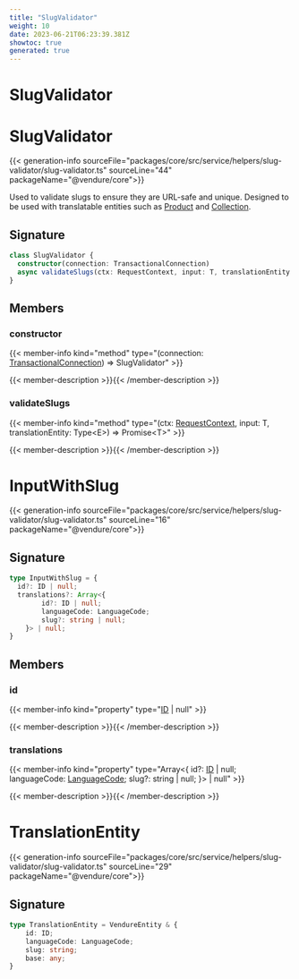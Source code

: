 ```yaml
---
title: "SlugValidator"
weight: 10
date: 2023-06-21T06:23:39.381Z
showtoc: true
generated: true
---
```

<!-- This file was generated from the Vendure source. Do not modify. Instead, re-run the "docs:build" script -->

# SlugValidator
<div class="symbol">


# SlugValidator

{{< generation-info sourceFile="packages/core/src/service/helpers/slug-validator/slug-validator.ts" sourceLine="44" packageName="@vendure/core">}}

Used to validate slugs to ensure they are URL-safe and unique. Designed to be used with translatable
entities such as <a href='/typescript-api/entities/product#product'>Product</a> and <a href='/typescript-api/entities/collection#collection'>Collection</a>.

## Signature

```TypeScript
class SlugValidator {
  constructor(connection: TransactionalConnection)
  async validateSlugs(ctx: RequestContext, input: T, translationEntity: Type<E>) => Promise<T>;
}
```
## Members

### constructor

{{< member-info kind="method" type="(connection: <a href='/typescript-api/data-access/transactional-connection#transactionalconnection'>TransactionalConnection</a>) => SlugValidator"  >}}

{{< member-description >}}{{< /member-description >}}

### validateSlugs

{{< member-info kind="method" type="(ctx: <a href='/typescript-api/request/request-context#requestcontext'>RequestContext</a>, input: T, translationEntity: Type&#60;E&#62;) => Promise&#60;T&#62;"  >}}

{{< member-description >}}{{< /member-description >}}


</div>
<div class="symbol">


# InputWithSlug

{{< generation-info sourceFile="packages/core/src/service/helpers/slug-validator/slug-validator.ts" sourceLine="16" packageName="@vendure/core">}}



## Signature

```TypeScript
type InputWithSlug = {
  id?: ID | null;
  translations?: Array<{
        id?: ID | null;
        languageCode: LanguageCode;
        slug?: string | null;
    }> | null;
}
```
## Members

### id

{{< member-info kind="property" type="<a href='/typescript-api/common/id#id'>ID</a> | null"  >}}

{{< member-description >}}{{< /member-description >}}

### translations

{{< member-info kind="property" type="Array&#60;{         id?: <a href='/typescript-api/common/id#id'>ID</a> | null;         languageCode: <a href='/typescript-api/common/language-code#languagecode'>LanguageCode</a>;         slug?: string | null;     }&#62; | null"  >}}

{{< member-description >}}{{< /member-description >}}


</div>
<div class="symbol">


# TranslationEntity

{{< generation-info sourceFile="packages/core/src/service/helpers/slug-validator/slug-validator.ts" sourceLine="29" packageName="@vendure/core">}}



## Signature

```TypeScript
type TranslationEntity = VendureEntity & {
    id: ID;
    languageCode: LanguageCode;
    slug: string;
    base: any;
}
```
</div>
